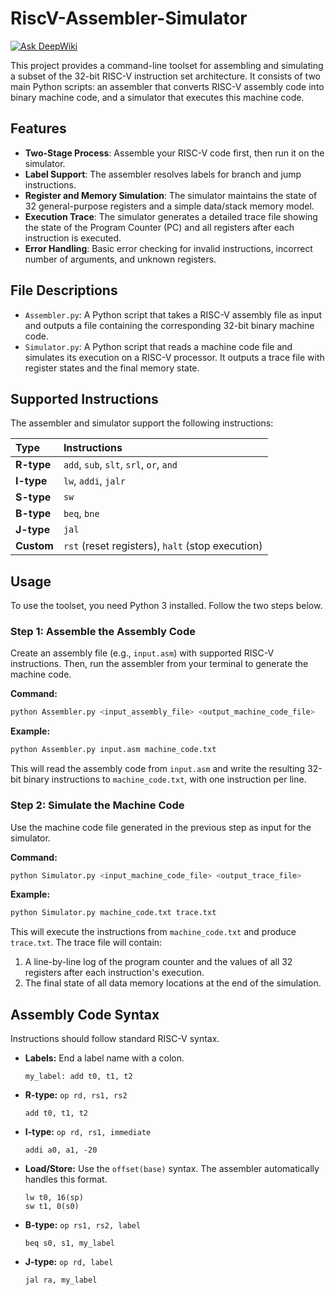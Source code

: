# RiscV-Assembler-Simulator
[![Ask DeepWiki](https://devin.ai/assets/askdeepwiki.png)](https://deepwiki.com/Reyxpixel/RiscV-Assembler-Simulator)

This project provides a command-line toolset for assembling and simulating a subset of the 32-bit RISC-V instruction set architecture. It consists of two main Python scripts: an assembler that converts RISC-V assembly code into binary machine code, and a simulator that executes this machine code.

## Features

*   **Two-Stage Process**: Assemble your RISC-V code first, then run it on the simulator.
*   **Label Support**: The assembler resolves labels for branch and jump instructions.
*   **Register and Memory Simulation**: The simulator maintains the state of 32 general-purpose registers and a simple data/stack memory model.
*   **Execution Trace**: The simulator generates a detailed trace file showing the state of the Program Counter (PC) and all registers after each instruction is executed.
*   **Error Handling**: Basic error checking for invalid instructions, incorrect number of arguments, and unknown registers.

## File Descriptions

*   `Assembler.py`: A Python script that takes a RISC-V assembly file as input and outputs a file containing the corresponding 32-bit binary machine code.
*   `Simulator.py`: A Python script that reads a machine code file and simulates its execution on a RISC-V processor. It outputs a trace file with register states and the final memory state.

## Supported Instructions

The assembler and simulator support the following instructions:

| Type    | Instructions                                    |
|:--------|:------------------------------------------------|
| **R-type**  | `add`, `sub`, `slt`, `srl`, `or`, `and`       |
| **I-type**  | `lw`, `addi`, `jalr`                            |
| **S-type**  | `sw`                                            |
| **B-type**  | `beq`, `bne`                                    |
| **J-type**  | `jal`                                           |
| **Custom**  | `rst` (reset registers), `halt` (stop execution)|

## Usage

To use the toolset, you need Python 3 installed. Follow the two steps below.

### Step 1: Assemble the Assembly Code

Create an assembly file (e.g., `input.asm`) with supported RISC-V instructions. Then, run the assembler from your terminal to generate the machine code.

**Command:**
```bash
python Assembler.py <input_assembly_file> <output_machine_code_file>
```

**Example:**
```bash
python Assembler.py input.asm machine_code.txt
```
This will read the assembly code from `input.asm` and write the resulting 32-bit binary instructions to `machine_code.txt`, with one instruction per line.

### Step 2: Simulate the Machine Code

Use the machine code file generated in the previous step as input for the simulator.

**Command:**
```bash
python Simulator.py <input_machine_code_file> <output_trace_file>
```

**Example:**
```bash
python Simulator.py machine_code.txt trace.txt
```
This will execute the instructions from `machine_code.txt` and produce `trace.txt`. The trace file will contain:
1.  A line-by-line log of the program counter and the values of all 32 registers after each instruction's execution.
2.  The final state of all data memory locations at the end of the simulation.

## Assembly Code Syntax

Instructions should follow standard RISC-V syntax.

*   **Labels:** End a label name with a colon.
    ```assembly
    my_label: add t0, t1, t2
    ```
*   **R-type:** `op rd, rs1, rs2`
    ```assembly
    add t0, t1, t2
    ```
*   **I-type:** `op rd, rs1, immediate`
    ```assembly
    addi a0, a1, -20
    ```
*   **Load/Store:** Use the `offset(base)` syntax. The assembler automatically handles this format.
    ```assembly
    lw t0, 16(sp)
    sw t1, 0(s0)
    ```
*   **B-type:** `op rs1, rs2, label`
    ```assembly
    beq s0, s1, my_label
    ```
*   **J-type:** `op rd, label`
    ```assembly
    jal ra, my_label
